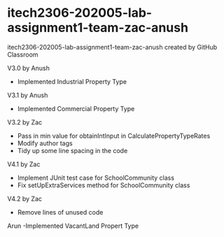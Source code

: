 # itech2306-202005-lab-assignment1-team-zac-anush
itech2306-202005-lab-assignment1-team-zac-anush created by GitHub Classroom

V3.0 by Anush
- Implemented Industrial Property Type

V3.1 by Anush 
- Implemented Commercial Property Type

V3.2 by Zac   
- Pass in min value for obtainIntInput in CalculatePropertyTypeRates
- Modify author tags
- Tidy up some line spacing in the code

V4.1 by Zac
- Implement JUnit test case for SchoolCommunity class
- Fix setUpExtraServices method for SchoolCommunity class

V4.2 by Zac
- Remove lines of unused code

Arun 
-Implemented VacantLand Propert Type
